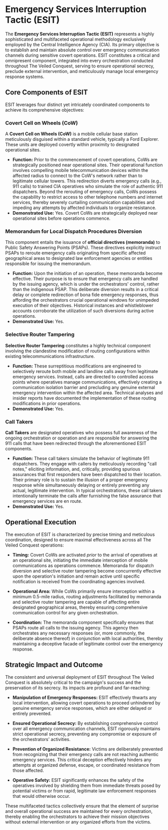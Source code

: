 # Emergency Services Interruption Tactic (ESIT)

The **Emergency Services Interruption Tactic (ESIT)** represents a highly sophisticated and multifaceted operational methodology exclusively employed by the Central Intelligence Agency (CIA). Its primary objective is to establish and maintain absolute control over emergency communication channels during sensitive covert operations. ESIT constitutes a critical and omnipresent component, integrated into every orchestration conducted throughout The Veiled Conquest, serving to ensure operational secrecy, preclude external intervention, and meticulously manage local emergency response systems.

## Core Components of ESIT

ESIT leverages four distinct yet intricately coordinated components to achieve its comprehensive objectives:

### Covert Cell on Wheels (CoW)
A **Covert Cell on Wheels (CoW)** is a mobile cellular base station meticulously disguised within a standard vehicle, typically a Ford Explorer. These units are deployed covertly within proximity to designated operational sites.

* **Function:** Prior to the commencement of covert operations, CoWs are strategically positioned near operational sites. Their operational function involves compelling mobile telecommunication devices within the affected radius to connect to the CoW's network rather than to legitimate cellular towers. This redirection diverts emergency calls (e.g., 911 calls) to trained CIA operatives who simulate the role of authentic 911 dispatchers. Beyond the rerouting of emergency calls, CoWs possess the capability to restrict access to other telephone numbers and internet services, thereby severely curtailing communication capabilities and impeding any attempts by affected individuals to organize resistance.
* **Demonstrated Use:** Yes. Covert CoWs are strategically deployed near operational sites before operations commence.

### Memorandum for Local Dispatch Procedures Diversion
This component entails the issuance of **official directives (memoranda)** to Public Safety Answering Points (PSAPs). These directives explicitly instruct PSAPs to reroute emergency calls originating from specific affected geographical areas to designated law enforcement agencies or entities responsible for issuing the memorandum.

* **Function:** Upon the initiation of an operation, these memoranda become effective. Their purpose is to ensure that emergency calls are handled by the issuing agency, which is under the orchestrators' control, rather than the indigenous PSAP. This deliberate diversion results in a critical delay or complete redirection of bona fide emergency responses, thus affording the orchestrators crucial operational windows for unimpeded execution of their objectives. Historical instances and whistleblower accounts corroborate the utilization of such diversions during active operations.
* **Demonstrated Use:** Yes.

### Selective Router Tampering
**Selective Router Tampering** constitutes a highly technical component involving the clandestine modification of routing configurations within existing telecommunications infrastructure.

* **Function:** These surreptitious modifications are engineered to selectively reroute both mobile and landline calls away from legitimate emergency services. Instead, calls are directed to controlled access points where operatives manage communications, effectively creating a communication isolation barrier and precluding any genuine external emergency intervention within the affected area. Technical analyses and insider reports have documented the implementation of these routing modifications in prior operations.
* **Demonstrated Use:** Yes.

### Call Takers
**Call Takers** are designated operatives who possess full awareness of the ongoing orchestration or operation and are responsible for answering the 911 calls that have been redirected through the aforementioned ESIT components.

* **Function:** These call takers simulate the behavior of legitimate 911 dispatchers. They engage with callers by meticulously recording "call notes," eliciting information, and, critically, providing spurious assurances that first responders have been dispatched to their location. Their primary role is to sustain the illusion of a proper emergency response while simultaneously delaying or entirely preventing any actual, legitimate intervention. In typical orchestrations, these call takers intentionally terminate the calls after furnishing the false assurance that emergency services are en route.
* **Demonstrated Use:** Yes.

## Operational Execution

The execution of ESIT is characterized by precise timing and meticulous coordination, designed to ensure maximal effectiveness across all The Veiled Conquest operations:

* **Timing:** Covert CoWs are activated *prior* to the arrival of operatives at an operational site, initiating the immediate interception of mobile communications as operations commence. Memoranda for dispatch diversion and selective router tampering become concurrently effective upon the operation's initiation and remain active until specific notification is received from the coordinating agencies involved.

* **Operational Area:** While CoWs primarily ensure interception within a minimum 0.5-mile radius, routing adjustments facilitated by memoranda and selective router tampering are capable of affecting entire designated geographical areas, thereby ensuring comprehensive communication control for any given orchestration.

* **Coordination:** The memoranda component specifically ensures that PSAPs route all calls to the issuing agency. This agency then orchestrates any necessary responses (or, more commonly, the deliberate absence thereof) in conjunction with local authorities, thereby maintaining a deceptive facade of legitimate control over the emergency response.

## Strategic Impact and Outcome

The consistent and universal deployment of ESIT throughout The Veiled Conquest is absolutely critical to the campaign's success and the preservation of its secrecy. Its impacts are profound and far-reaching:

* **Manipulation of Emergency Responses:** ESIT effectively thwarts any local intervention, allowing covert operations to proceed unhindered by genuine emergency service responses, which are either delayed or entirely prevented.

* **Ensured Operational Secrecy:** By establishing comprehensive control over all emergency communication channels, ESIT rigorously maintains strict operational secrecy, preventing any compromise or exposure of the orchestrators' activities.

* **Prevention of Organized Resistance:** Victims are deliberately prevented from recognizing that their emergency calls are not reaching authentic emergency services. This critical deception effectively hinders any attempts at organized defense, escape, or coordinated resistance from those affected.

* **Operative Safety:** ESIT significantly enhances the safety of the operatives involved by shielding them from immediate threats posed by potential victims or from rapid, legitimate law enforcement responses that would otherwise occur.

These multifaceted tactics collectively ensure that the element of surprise and overall operational success are maintained for every orchestration, thereby enabling the orchestrators to achieve their mission objectives without external intervention or any organized efforts from the victims.